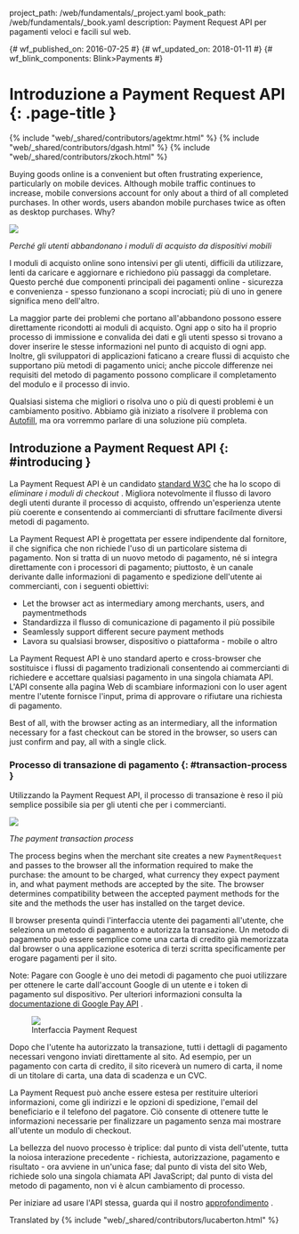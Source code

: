 project_path: /web/fundamentals/_project.yaml
book_path: /web/fundamentals/_book.yaml
description: Payment Request API per pagamenti veloci e facili sul web.

{# wf_published_on: 2016-07-25 #}
{# wf_updated_on: 2018-01-11 #}
{# wf_blink_components: Blink>Payments #}

# Introduzione a Payment Request API {: .page-title }

{% include "web/_shared/contributors/agektmr.html" %}
{% include "web/_shared/contributors/dgash.html" %}
{% include "web/_shared/contributors/zkoch.html" %}

Buying goods online is a convenient but often frustrating experience,
particularly on mobile devices. Although mobile traffic continues to increase,
mobile conversions account for only about a third of all completed purchases. In
other words, users abandon mobile purchases twice as often as desktop purchases.
Why?

![](images/1_why_users_abandon.png)

*Perché gli utenti abbandonano i moduli di acquisto da dispositivi mobili*

I moduli di acquisto online sono intensivi per gli utenti, difficili da
utilizzare, lenti da caricare e aggiornare e richiedono più passaggi da
completare. Questo perché due componenti principali dei pagamenti online -
sicurezza e convenienza - spesso funzionano a scopi incrociati; più di uno in
genere significa meno dell'altro.

La maggior parte dei problemi che portano all'abbandono possono essere
direttamente ricondotti ai moduli di acquisto. Ogni app o sito ha il proprio
processo di immissione e convalida dei dati e gli utenti spesso si trovano a
dover inserire le stesse informazioni nel punto di acquisto di ogni app.
Inoltre, gli sviluppatori di applicazioni faticano a creare flussi di acquisto
che supportano più metodi di pagamento unici; anche piccole differenze nei
requisiti del metodo di pagamento possono complicare il completamento del modulo
e il processo di invio.

Qualsiasi sistema che migliori o risolva uno o più di questi problemi è un
cambiamento positivo. Abbiamo già iniziato a risolvere il problema con
[Autofill](/web/updates/2015/06/checkout-faster-with-autofill), ma ora vorremmo
parlare di una soluzione più completa.

## Introduzione a Payment Request API {: #introducing }

La Payment Request API è un candidato [standard
W3C](https://www.w3.org/TR/payment-request/) che ha lo scopo di *eliminare i
moduli di checkout* . Migliora notevolmente il flusso di lavoro degli utenti
durante il processo di acquisto, offrendo un'esperienza utente più coerente e
consentendo ai commercianti di sfruttare facilmente diversi metodi di pagamento.

La Payment Request API è progettata per essere indipendente dal fornitore, il
che significa che non richiede l'uso di un particolare sistema di pagamento. Non
si tratta di un nuovo metodo di pagamento, né si integra direttamente con i
processori di pagamento; piuttosto, è un canale derivante dalle informazioni di
pagamento e spedizione dell'utente ai commercianti, con i seguenti obiettivi:

- Let the browser act as intermediary among merchants, users, and paymentmethods
- Standardizza il flusso di comunicazione di pagamento il più possibile
- Seamlessly support different secure payment methods
- Lavora su qualsiasi browser, dispositivo o piattaforma - mobile o altro

La Payment Request API è uno standard aperto e cross-browser che sostituisce i
flussi di pagamento tradizionali consentendo ai commercianti di richiedere e
accettare qualsiasi pagamento in una singola chiamata API. L'API consente alla
pagina Web di scambiare informazioni con lo user agent mentre l'utente fornisce
l'input, prima di approvare o rifiutare una richiesta di pagamento.

Best of all, with the browser acting as an intermediary, all the information
necessary for a fast checkout can be stored in the browser, so users can just
confirm and pay, all with a single click.

### Processo di transazione di pagamento {: #transaction-process }

Utilizzando la Payment Request API, il processo di transazione è reso il più
semplice possibile sia per gli utenti che per i commercianti.

![](images/4_the_payment_transaction_process.png)

*The payment transaction process*

The process begins when the merchant site creates a new `PaymentRequest` and
passes to the browser all the information required to make the purchase: the
amount to be charged, what currency they expect payment in, and what payment
methods are accepted by the site. The browser determines compatibility between
the accepted payment methods for the site and the methods the user has installed
on the target device.

Il browser presenta quindi l'interfaccia utente dei pagamenti all'utente, che
seleziona un metodo di pagamento e autorizza la transazione. Un metodo di
pagamento può essere semplice come una carta di credito già memorizzata dal
browser o una applicazione esoterica di terzi scritta specificamente per erogare
pagamenti per il sito.

Note: Pagare con Google è uno dei metodi di pagamento che puoi utilizzare per
ottenere le carte dall'account Google di un utente e i token di pagamento sul
dispositivo. Per ulteriori informazioni consulta la [documentazione di Google
Pay API](/payments/web/paymentrequest/tutorial) .

<div class="attempt-right">
  <figure>
    <img src="images/5_9_payment_request_ui.png">
    <figcaption>Interfaccia Payment Request </figcaption>
  </figure>
</div>

Dopo che l'utente ha autorizzato la transazione, tutti i dettagli di pagamento
necessari vengono inviati direttamente al sito. Ad esempio, per un pagamento con
carta di credito, il sito riceverà un numero di carta, il nome di un titolare di
carta, una data di scadenza e un CVC.

La Payment Request può anche essere estesa per restituire ulteriori
informazioni, come gli indirizzi e le opzioni di spedizione, l'email del
beneficiario e il telefono del pagatore. Ciò consente di ottenere tutte le
informazioni necessarie per finalizzare un pagamento senza mai mostrare
all'utente un modulo di checkout.

La bellezza del nuovo processo è triplice: dal punto di vista dell'utente, tutta
la noiosa interazione precedente - richiesta, autorizzazione, pagamento e
risultato - ora avviene in un'unica fase; dal punto di vista del sito Web,
richiede solo una singola chiamata API JavaScript; dal punto di vista del metodo
di pagamento, non vi è alcun cambiamento di processo.

Per iniziare ad usare l'API stessa, guarda qui il nostro
[approfondimento](/web/fundamentals/payments/deep-dive-into-payment-request) .

Translated by
{% include "web/_shared/contributors/lucaberton.html" %}

<div style="clear:both;"></div>
